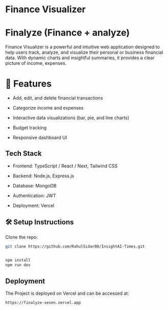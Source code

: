 
#  Finance Visualizer
# Finalyze (Finance + analyze)

Finance Visualizer is a powerful and intuitive web application designed to help users track, analyze, and visualize their personal or business financial data. With dynamic charts and insightful summaries, it provides a clear picture of income, expenses.


 # 🚀 Features


- Add, edit, and delete financial transactions

- Categorize income and expenses

- Interactive data visualizations (bar, pie, and line charts)

- Budget tracking

- Responsive dashboard UI





## Tech Stack

- Frontend: TypeScript / React / Next, Tailwind CSS 

- Backend: Node.js, Express.js

- Database: MongoDB 

- Authentication: JWT 

- Deployment:  Vercel


## 🛠️ Setup Instructions

Clone the repo:

```bash
git clone https://github.com/RahulSidar08/InsightAI-Times.git
  
```


```bash
npm install
npm run dev

```


## Deployment

The Project is deployed on Vercel and can be accessed at:

```bash
https://finalyze-seven.vercel.app
```
